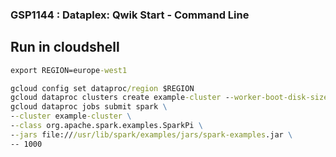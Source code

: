 ### GSP1144 :  Dataplex: Qwik Start - Command Line 


## Run in cloudshell
```cmd
export REGION=europe-west1
```
```cmd
gcloud config set dataproc/region $REGION
gcloud dataproc clusters create example-cluster --worker-boot-disk-size 500
gcloud dataproc jobs submit spark \
--cluster example-cluster \
--class org.apache.spark.examples.SparkPi \
--jars file:///usr/lib/spark/examples/jars/spark-examples.jar \
-- 1000
```
